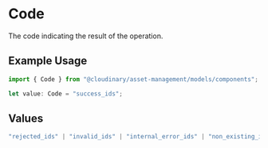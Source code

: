 # Code

The code indicating the result of the operation.

## Example Usage

```typescript
import { Code } from "@cloudinary/asset-management/models/components";

let value: Code = "success_ids";
```

## Values

```typescript
"rejected_ids" | "invalid_ids" | "internal_error_ids" | "non_existing_ids" | "invalid_relate_to_self_id" | "already_exists_ids" | "relation_does_not_exist_ids" | "success_ids"
```